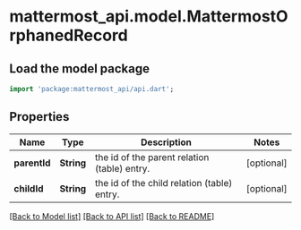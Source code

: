 # mattermost_api.model.MattermostOrphanedRecord

## Load the model package
```dart
import 'package:mattermost_api/api.dart';
```

## Properties
Name | Type | Description | Notes
------------ | ------------- | ------------- | -------------
**parentId** | **String** | the id of the parent relation (table) entry. | [optional] 
**childId** | **String** | the id of the child relation (table) entry. | [optional] 

[[Back to Model list]](../GENERATED_README.md#documentation-for-models) [[Back to API list]](../GENERATED_README.md#documentation-for-api-endpoints) [[Back to README]](../GENERATED_README.md)


